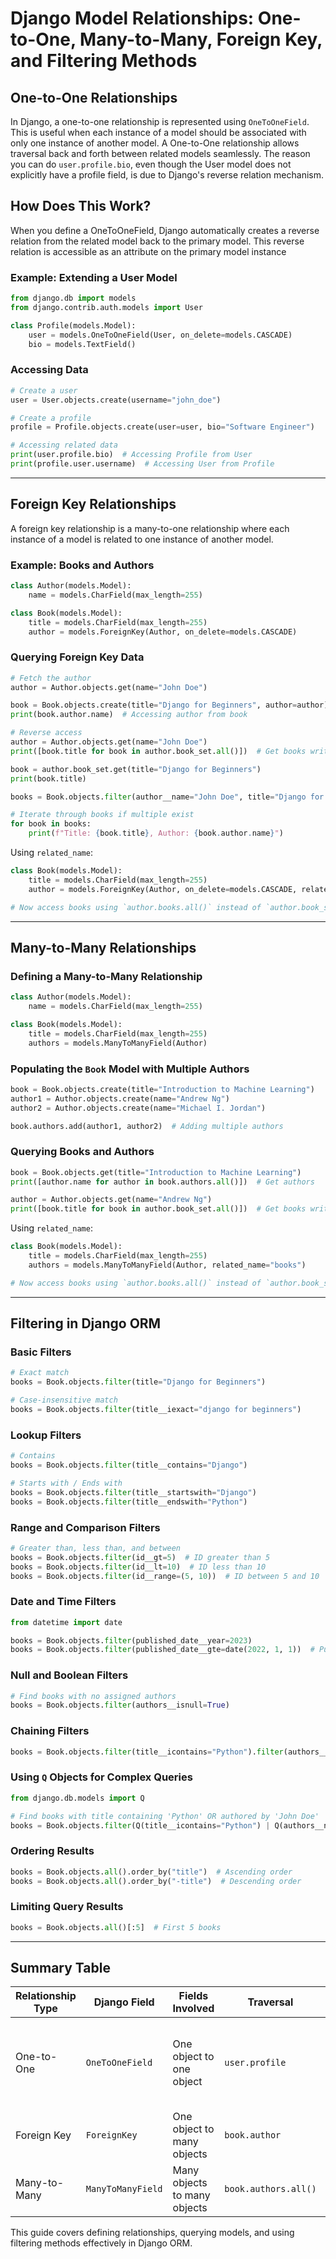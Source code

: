 # Django Model Relationships: One-to-One, Many-to-Many, Foreign Key, and Filtering Methods

## One-to-One Relationships

In Django, a one-to-one relationship is represented using `OneToOneField`. This is useful when each instance of a model should be associated with only one instance of another model. A One-to-One relationship allows traversal back and forth between related models seamlessly. The reason you can do `user.profile.bio`, even though the User model does not explicitly have a profile field, is due to Django's reverse relation mechanism.

## How Does This Work?
When you define a OneToOneField, Django automatically creates a reverse relation from the related model back to the primary model. This reverse relation is accessible as an attribute on the primary model instance

### Example: Extending a User Model

```python
from django.db import models
from django.contrib.auth.models import User

class Profile(models.Model):
    user = models.OneToOneField(User, on_delete=models.CASCADE)
    bio = models.TextField()
```

### Accessing Data

```python
# Create a user
user = User.objects.create(username="john_doe")

# Create a profile
profile = Profile.objects.create(user=user, bio="Software Engineer")

# Accessing related data
print(user.profile.bio)  # Accessing Profile from User
print(profile.user.username)  # Accessing User from Profile
```

---

## Foreign Key Relationships

A foreign key relationship is a many-to-one relationship where each instance of a model is related to one instance of another model.

### Example: Books and Authors

```python
class Author(models.Model):
    name = models.CharField(max_length=255)

class Book(models.Model):
    title = models.CharField(max_length=255)
    author = models.ForeignKey(Author, on_delete=models.CASCADE)
```

### Querying Foreign Key Data

```python
# Fetch the author
author = Author.objects.get(name="John Doe")

book = Book.objects.create(title="Django for Beginners", author=author)
print(book.author.name)  # Accessing author from book

# Reverse access
author = Author.objects.get(name="John Doe")
print([book.title for book in author.book_set.all()])  # Get books written by author

book = author.book_set.get(title="Django for Beginners")
print(book.title)

books = Book.objects.filter(author__name="John Doe", title="Django for Beginners")

# Iterate through books if multiple exist
for book in books:
    print(f"Title: {book.title}, Author: {book.author.name}")

```

Using `related_name`:

```python
class Book(models.Model):
    title = models.CharField(max_length=255)
    author = models.ForeignKey(Author, on_delete=models.CASCADE, related_name="books")

# Now access books using `author.books.all()` instead of `author.book_set.all()`
```

---

## Many-to-Many Relationships

### Defining a Many-to-Many Relationship

```python
class Author(models.Model):
    name = models.CharField(max_length=255)

class Book(models.Model):
    title = models.CharField(max_length=255)
    authors = models.ManyToManyField(Author)
```

### Populating the `Book` Model with Multiple Authors

```python
book = Book.objects.create(title="Introduction to Machine Learning")
author1 = Author.objects.create(name="Andrew Ng")
author2 = Author.objects.create(name="Michael I. Jordan")

book.authors.add(author1, author2)  # Adding multiple authors
```

### Querying Books and Authors

```python
book = Book.objects.get(title="Introduction to Machine Learning")
print([author.name for author in book.authors.all()])  # Get authors

author = Author.objects.get(name="Andrew Ng")
print([book.title for book in author.book_set.all()])  # Get books written by the author
```

Using `related_name`:

```python
class Book(models.Model):
    title = models.CharField(max_length=255)
    authors = models.ManyToManyField(Author, related_name="books")

# Now access books using `author.books.all()` instead of `author.book_set.all()`
```

---

## Filtering in Django ORM

### Basic Filters

```python
# Exact match
books = Book.objects.filter(title="Django for Beginners")

# Case-insensitive match
books = Book.objects.filter(title__iexact="django for beginners")
```

### Lookup Filters

```python
# Contains
books = Book.objects.filter(title__contains="Django")

# Starts with / Ends with
books = Book.objects.filter(title__startswith="Django")
books = Book.objects.filter(title__endswith="Python")
```

### Range and Comparison Filters

```python
# Greater than, less than, and between
books = Book.objects.filter(id__gt=5)  # ID greater than 5
books = Book.objects.filter(id__lt=10)  # ID less than 10
books = Book.objects.filter(id__range=(5, 10))  # ID between 5 and 10
```

### Date and Time Filters

```python
from datetime import date

books = Book.objects.filter(published_date__year=2023)
books = Book.objects.filter(published_date__gte=date(2022, 1, 1))  # Published after Jan 1, 2022
```

### Null and Boolean Filters

```python
# Find books with no assigned authors
books = Book.objects.filter(authors__isnull=True)
```

### Chaining Filters

```python
books = Book.objects.filter(title__icontains="Python").filter(authors__name="John Doe")
```

### Using `Q` Objects for Complex Queries

```python
from django.db.models import Q

# Find books with title containing 'Python' OR authored by 'John Doe'
books = Book.objects.filter(Q(title__icontains="Python") | Q(authors__name="John Doe"))
```

### Ordering Results

```python
books = Book.objects.all().order_by("title")  # Ascending order
books = Book.objects.all().order_by("-title")  # Descending order
```

### Limiting Query Results

```python
books = Book.objects.all()[:5]  # First 5 books
```

---

## Summary Table

| Relationship Type   | Django Field         | Fields Involved       | Traversal | Reverse Traversal |
|--------------------|----------------------|----------------------|-----------|------------------|
| One-to-One        | `OneToOneField`      | One object to one object | `user.profile` | `profile.user` Django adds a reverse attribute automatically (e.g., user.profile) making it feel natural to taverse back and forth |
| Foreign Key       | `ForeignKey`         | One object to many objects | `book.author` | `author.book_set.all()` (or `author.books.all()` with `related_name`) |
| Many-to-Many      | `ManyToManyField`    | Many objects to many objects | `book.authors.all()` | `author.book_set.all()` (or `author.books.all()` with `related_name`) |

This guide covers defining relationships, querying models, and using filtering methods effectively in Django ORM.

